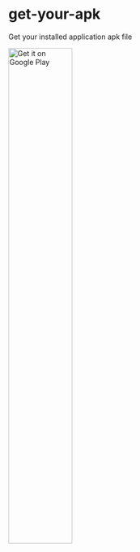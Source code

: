 # get-your-apk
Get your installed application apk file

<a href='https://play.google.com/store/apps/details?id=com.diewland.android.getyourapk&pcampaignid=MKT-Other-global-all-co-prtnr-py-PartBadge-Mar2515-1'><img width='50%' alt='Get it on Google Play' src='https://play.google.com/intl/en_us/badges/images/generic/en_badge_web_generic.png'/></a>
